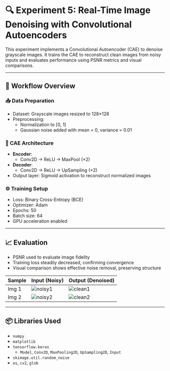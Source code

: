 # 🔍 Experiment 5: Real-Time Image Denoising with Convolutional Autoencoders

This experiment implements a Convolutional Autoencoder (CAE) to denoise grayscale images. It trains the CAE to reconstruct clean images from noisy inputs and evaluates performance using PSNR metrics and visual comparisons.

---

## 🧪 Workflow Overview

### 📥 Data Preparation

- Dataset: Grayscale images resized to 128×128
- Preprocessing:
  - Normalization to [0, 1]
  - Gaussian noise added with mean = 0, variance = 0.01

### 🧱 CAE Architecture

- **Encoder**:
  - Conv2D → ReLU → MaxPool (×2)
- **Decoder**:
  - Conv2D → ReLU → UpSampling (×2)
- Output layer: Sigmoid activation to reconstruct normalized images

### ⚙️ Training Setup

- Loss: Binary Cross-Entropy (BCE)
- Optimizer: Adam
- Epochs: 50
- Batch size: 64
- GPU acceleration enabled

---

## 📈 Evaluation

- PSNR used to evaluate image fidelity
- Training loss steadily decreased, confirming convergence
- Visual comparison shows effective noise removal, preserving structure

| Sample | Input (Noisy) | Output (Denoised) |
|--------|----------------|--------------------|
| Img 1  | ![noisy1](./images/noisy1.png) | ![clean1](./images/clean1.png) |
| Img 2  | ![noisy2](./images/noisy2.png) | ![clean2](./images/clean2.png) |

---

## 📦 Libraries Used

- `numpy`
- `matplotlib`
- `tensorflow.keras`
  - `Model`, `Conv2D`, `MaxPooling2D`, `UpSampling2D`, `Input`
- `skimage.util.random_noise`
- `os`, `cv2`, `glob`


